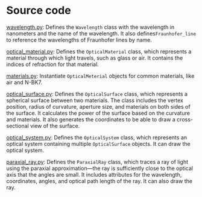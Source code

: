 Source code
===========

[wavelength.py](wavelength.py): Defines the `Wavelength` class with the wavelength in nanometers and the name of the wavelength. It also defines`Fraunhofer_line` to reference the wavelengths of Fraunhofer lines by name.

[optical_material.py](optical_material.py): Defines the `OpticalMaterial` class, which represents a material through which light travels, such as glass or air. It contains the indices of refraction for that material.

[materials.py](materials.py): Instantiate `OpticalMeterial` objects for common materials, like air and N-BK7.

[optical_surface.py](optical_surface.py): Defines the `OpticalSurface` class, which represents a spherical surface between two materials. The class includes the vertex position, radius of curvature, aperture size, and materials on both sides of the surface. It calculates the power of the surface based on the curvature and materials. It also generates the coordinates to be able to draw a cross-sectional view of the surface.

[optical_system.py](optical_system.py): Defines the `OpticalSystem` class, which represents an optical system containing multiple `OpticalSurface` objects. It can draw the optical system.

[paraxial_ray.py](paraxial_ray.py): Defines the `ParaxialRay` class, which traces a ray of light using the paraxial approximation—the ray is sufficiently close to the optical axis that the angles are small. It includes attributes for the wavelength, coordinates, angles, and optical path length of the ray. It can also draw the ray.
